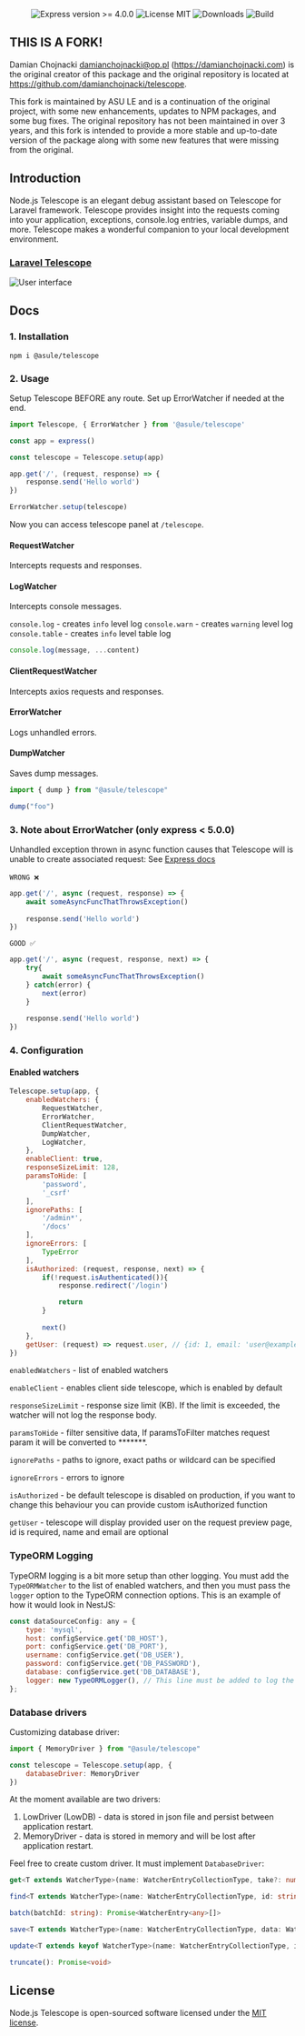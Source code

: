 
<p align="center">
    <img src="https://img.shields.io/badge/express-%3E%3D%204.0.0-blue" alt="Express version >= 4.0.0"/>
    <img src="https://img.shields.io/badge/license-MIT-brightgreen" alt="License MIT"/>
    <img src="https://img.shields.io/npm/dm/@asule/telescope" alt="Downloads"/>
    <img src="https://img.shields.io/github/workflow/status/asule/telescope/Node.js%20CI" alt="Build"/>
</p>

## THIS IS A FORK!

Damian Chojnacki <damianchojnacki@op.pl> (https://damianchojnacki.com) is the original creator of this package and the original repository is located at
https://github.com/damianchojnacki/telescope.

This fork is maintained by ASU LE and is a continuation of the original project, with some new enhancements,
updates to NPM packages, and some bug fixes. The original repository has not been maintained in over 3 years, and this 
fork is intended to provide a more stable and up-to-date version of the package along with some new
features that were missing from the original.

## Introduction
Node.js Telescope is an elegant debug assistant based on Telescope for Laravel framework. 
Telescope provides insight into the requests coming into your application, 
exceptions, console.log entries, variable dumps, and more. Telescope makes a 
wonderful companion to your local development environment.

### [Laravel Telescope](https://github.com/laravel/telescope)

![User interface](https://camo.githubusercontent.com/01232f71f11388af662f685d5b110b29517b1ebc15bb831404f9d4818ce1afdd/68747470733a2f2f6c61726176656c2e636f6d2f6173736574732f696d672f6578616d706c65732f53637265656e5f53686f745f323031382d31302d30395f61745f312e34372e32335f504d2e706e67)

## Docs
### 1. Installation

```npm
npm i @asule/telescope
```

### 2. Usage
Setup Telescope BEFORE any route. Set up ErrorWatcher if needed at the end.

```javascript
import Telescope, { ErrorWatcher } from '@asule/telescope'

const app = express()

const telescope = Telescope.setup(app)

app.get('/', (request, response) => {
    response.send('Hello world')
})

ErrorWatcher.setup(telescope)
```

Now you can access telescope panel at `/telescope`.

#### RequestWatcher

Intercepts requests and responses.

#### LogWatcher

Intercepts console messages.

`console.log` - creates `info` level log
`console.warn` - creates `warning` level log
`console.table` - creates `info` level table log

```javascript
console.log(message, ...content)
```

#### ClientRequestWatcher

Intercepts axios requests and responses.

#### ErrorWatcher

Logs unhandled errors.

#### DumpWatcher

Saves dump messages.

```javascript
import { dump } from "@asule/telescope"

dump("foo")
```

### 3. Note about ErrorWatcher (only express < 5.0.0)

Unhandled exception thrown in async function causes that Telescope will is unable to create associated request:
See [Express docs](http://expressjs.com/en/advanced/best-practice-performance.html#use-promises) <br><br>
`WRONG ❌`
```javascript
app.get('/', async (request, response) => {
    await someAsyncFuncThatThrowsException()
    
    response.send('Hello world')
})
```

`GOOD ✅`
```javascript
app.get('/', async (request, response, next) => {
    try{
        await someAsyncFuncThatThrowsException()
    } catch(error) {
        next(error)
    }
    
    response.send('Hello world')
})
```
### 4. Configuration

#### Enabled watchers

```javascript
Telescope.setup(app, {
    enabledWatchers: {
        RequestWatcher,
        ErrorWatcher,
        ClientRequestWatcher,
        DumpWatcher,
        LogWatcher,
    },
    enableClient: true,
    responseSizeLimit: 128,
    paramsToHide: [
        'password',
        '_csrf'
    ],
    ignorePaths: [
        '/admin*',
        '/docs'
    ],
    ignoreErrors: [
        TypeError
    ],
    isAuthorized: (request, response, next) => {
        if(!request.isAuthenticated()){
            response.redirect('/login')

            return
        }
        
        next()
    },
    getUser: (request) => request.user, // {id: 1, email: 'user@example.com', name: 'John'}
})
```
`enabledWatchers` - list of enabled watchers

`enableClient` - enables client side telescope, which is enabled by default

`responseSizeLimit` - response size limit (KB).
If the limit is exceeded, the watcher will not log the response body.

`paramsToHide` - filter sensitive data,
If paramsToFilter matches request param it will be converted to *******.

`ignorePaths` - paths to ignore, exact paths or wildcard can be specified

`ignoreErrors` - errors to ignore

`isAuthorized` - be default telescope is disabled on production, if you want to change this behaviour you can provide custom isAuthorized function

`getUser` - telescope will display provided user on the request preview page, id is required, name and email are optional

### TypeORM Logging

TypeORM logging is a bit more setup than other logging. You must add the `TypeORMWatcher` to the list of enabled watchers,
and then you must pass the `logger` option to the TypeORM connection options. This is an example of how it would look in
NestJS:

```javascript
const dataSourceConfig: any = {
    type: 'mysql',
    host: configService.get('DB_HOST'),
    port: configService.get('DB_PORT'),
    username: configService.get('DB_USER'),
    password: configService.get('DB_PASSWORD'),
    database: configService.get('DB_DATABASE'),
    logger: new TypeORMLogger(), // This line must be added to log the queries
};
```


### Database drivers
Customizing database driver:
```javascript
import { MemoryDriver } from "@asule/telescope"

const telescope = Telescope.setup(app, {
    databaseDriver: MemoryDriver
})
```

At the moment available are two drivers:
1. LowDriver (LowDB) - data is stored in json file and persist between application restart.
2. MemoryDriver - data is stored in memory and will be lost after application restart.

Feel free to create custom driver. It must implement `DatabaseDriver`:
```typescript
get<T extends WatcherType>(name: WatcherEntryCollectionType, take?: number): Promise<WatcherEntry<T>[]>

find<T extends WatcherType>(name: WatcherEntryCollectionType, id: string): Promise<WatcherEntry<T> | undefined>

batch(batchId: string): Promise<WatcherEntry<any>[]>

save<T extends WatcherType>(name: WatcherEntryCollectionType, data: WatcherEntry<T>): Promise<void>

update<T extends keyof WatcherType>(name: WatcherEntryCollectionType, index: number, toUpdate: WatcherEntry<T>): Promise<void>

truncate(): Promise<void>
```

## License

Node.js Telescope is open-sourced software licensed under the [MIT license](LICENSE.md).
